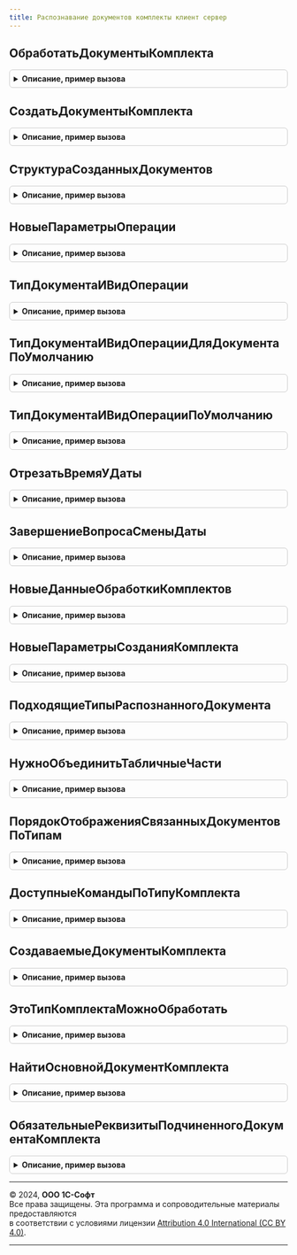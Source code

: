 ```yaml
---
title: Распознавание документов комплекты клиент сервер
---
```



## ОбработатьДокументыКомплекта
<details style="margin: 1em 0; padding: 0.5em; border: 1px solid #ccc; border-radius: 6px;">

<summary style="font-weight: bold; cursor: pointer;">Описание, пример вызова</summary>

```bsl

Процедура ОбработатьДокументыКомплекта(Форма, ПараметрыСоздания, ОповещениеНаКлиенте = Неопределено) Экспорт
```

Пример вызова
```bsl
РаспознаваниеДокументовКомплектыКлиентСервер.ОбработатьДокументыКомплекта(Форма, ПараметрыСоздания, ОповещениеНаКлиенте);
```
</details>

## СоздатьДокументыКомплекта
<details style="margin: 1em 0; padding: 0.5em; border: 1px solid #ccc; border-radius: 6px;">

<summary style="font-weight: bold; cursor: pointer;">Описание, пример вызова</summary>

```bsl

Процедура СоздатьДокументыКомплекта(Форма, ПараметрыСоздания, ОповещениеНаКлиенте) Экспорт
```

Пример вызова
```bsl
РаспознаваниеДокументовКомплектыКлиентСервер.СоздатьДокументыКомплекта(Форма, ПараметрыСоздания, ОповещениеНаКлиенте));
```
</details>

## СтруктураСозданныхДокументов
<details style="margin: 1em 0; padding: 0.5em; border: 1px solid #ccc; border-radius: 6px;">

<summary style="font-weight: bold; cursor: pointer;">Описание, пример вызова</summary>

```bsl

Функция СтруктураСозданныхДокументов() Экспорт
```

Пример вызова
```bsl
Результат = РаспознаваниеДокументовКомплектыКлиентСервер.СтруктураСозданныхДокументов() 
```
</details>

## НовыеПараметрыОперации
<details style="margin: 1em 0; padding: 0.5em; border: 1px solid #ccc; border-radius: 6px;">

<summary style="font-weight: bold; cursor: pointer;">Описание, пример вызова</summary>

```bsl

Функция НовыеПараметрыОперации() Экспорт
```

Пример вызова
```bsl
Результат = РаспознаваниеДокументовКомплектыКлиентСервер.НовыеПараметрыОперации() 
```
</details>

## ТипДокументаИВидОперации
<details style="margin: 1em 0; padding: 0.5em; border: 1px solid #ccc; border-radius: 6px;">

<summary style="font-weight: bold; cursor: pointer;">Описание, пример вызова</summary>

```bsl

Функция ТипДокументаИВидОперации(Знач ИмяКоманды) Экспорт
```

Пример вызова
```bsl
Результат = РаспознаваниеДокументовКомплектыКлиентСервер.ТипДокументаИВидОперации(ИмяКоманды) 
```
</details>

## ТипДокументаИВидОперацииДляДокументаПоУмолчанию
<details style="margin: 1em 0; padding: 0.5em; border: 1px solid #ccc; border-radius: 6px;">

<summary style="font-weight: bold; cursor: pointer;">Описание, пример вызова</summary>

```bsl

Функция ТипДокументаИВидОперацииДляДокументаПоУмолчанию(Направление, ТипДокумента) Экспорт
```

Пример вызова
```bsl
Результат = РаспознаваниеДокументовКомплектыКлиентСервер.ТипДокументаИВидОперацииДляДокументаПоУмолчанию(Направление, ТипДокумента) 
```
</details>

## ТипДокументаИВидОперацииПоУмолчанию
<details style="margin: 1em 0; padding: 0.5em; border: 1px solid #ccc; border-radius: 6px;">

<summary style="font-weight: bold; cursor: pointer;">Описание, пример вызова</summary>

```bsl

Функция ТипДокументаИВидОперацииПоУмолчанию(Направление, ТипКомплекта) Экспорт
```

Пример вызова
```bsl
Результат = РаспознаваниеДокументовКомплектыКлиентСервер.ТипДокументаИВидОперацииПоУмолчанию(Направление, ТипКомплекта) 
```
</details>

## ОтрезатьВремяУДаты
<details style="margin: 1em 0; padding: 0.5em; border: 1px solid #ccc; border-radius: 6px;">

<summary style="font-weight: bold; cursor: pointer;">Описание, пример вызова</summary>

```bsl

Функция ОтрезатьВремяУДаты(Знач ДатаСтрокой) Экспорт
```

Пример вызова
```bsl
Результат = РаспознаваниеДокументовКомплектыКлиентСервер.ОтрезатьВремяУДаты(ДатаСтрокой) 
```
</details>

## ЗавершениеВопросаСменыДаты
<details style="margin: 1em 0; padding: 0.5em; border: 1px solid #ccc; border-radius: 6px;">

<summary style="font-weight: bold; cursor: pointer;">Описание, пример вызова</summary>

```bsl

Процедура ЗавершениеВопросаСменыДаты(РезультатВопроса, ДополнительныеПараметры) Экспорт
```

Пример вызова
```bsl
РаспознаваниеДокументовКомплектыКлиентСервер.ЗавершениеВопросаСменыДаты(РезультатВопроса, ДополнительныеПараметры) 
```
</details>

## НовыеДанныеОбработкиКомплектов
<details style="margin: 1em 0; padding: 0.5em; border: 1px solid #ccc; border-radius: 6px;">

<summary style="font-weight: bold; cursor: pointer;">Описание, пример вызова</summary>

```bsl

Функция НовыеДанныеОбработкиКомплектов() Экспорт
```

Пример вызова
```bsl
Результат = РаспознаваниеДокументовКомплектыКлиентСервер.НовыеДанныеОбработкиКомплектов() 
```
</details>

## НовыеПараметрыСозданияКомплекта
<details style="margin: 1em 0; padding: 0.5em; border: 1px solid #ccc; border-radius: 6px;">

<summary style="font-weight: bold; cursor: pointer;">Описание, пример вызова</summary>

```bsl

Функция НовыеПараметрыСозданияКомплекта() Экспорт
```

Пример вызова
```bsl
Результат = РаспознаваниеДокументовКомплектыКлиентСервер.НовыеПараметрыСозданияКомплекта() 
```
</details>

## ПодходящиеТипыРаспознанногоДокумента
<details style="margin: 1em 0; padding: 0.5em; border: 1px solid #ccc; border-radius: 6px;">

<summary style="font-weight: bold; cursor: pointer;">Описание, пример вызова</summary>

```bsl

Функция ПодходящиеТипыРаспознанногоДокумента(ТипДокумента) Экспорт
```

Пример вызова
```bsl
Результат = РаспознаваниеДокументовКомплектыКлиентСервер.ПодходящиеТипыРаспознанногоДокумента(ТипДокумента) 
```
</details>

## НужноОбъединитьТабличныеЧасти
<details style="margin: 1em 0; padding: 0.5em; border: 1px solid #ccc; border-radius: 6px;">

<summary style="font-weight: bold; cursor: pointer;">Описание, пример вызова</summary>

```bsl

Функция НужноОбъединитьТабличныеЧасти(ТипДокумента1, ТипДокумента2) Экспорт
```

Пример вызова
```bsl
Результат = РаспознаваниеДокументовКомплектыКлиентСервер.НужноОбъединитьТабличныеЧасти(ТипДокумента1, ТипДокумента2) 
```
</details>

## ПорядокОтображенияСвязанныхДокументовПоТипам
<details style="margin: 1em 0; padding: 0.5em; border: 1px solid #ccc; border-radius: 6px;">

<summary style="font-weight: bold; cursor: pointer;">Описание, пример вызова</summary>

```bsl

Функция ПорядокОтображенияСвязанныхДокументовПоТипам() Экспорт
```

Пример вызова
```bsl
Результат = РаспознаваниеДокументовКомплектыКлиентСервер.ПорядокОтображенияСвязанныхДокументовПоТипам() 
```
</details>

## ДоступныеКомандыПоТипуКомплекта
<details style="margin: 1em 0; padding: 0.5em; border: 1px solid #ccc; border-radius: 6px;">

<summary style="font-weight: bold; cursor: pointer;">Описание, пример вызова</summary>

```bsl

Функция ДоступныеКомандыПоТипуКомплекта(Направление, ТипКомплекта) Экспорт
```

Пример вызова
```bsl
Результат = РаспознаваниеДокументовКомплектыКлиентСервер.ДоступныеКомандыПоТипуКомплекта(Направление, ТипКомплекта) 
```
</details>

## СоздаваемыеДокументыКомплекта
<details style="margin: 1em 0; padding: 0.5em; border: 1px solid #ccc; border-radius: 6px;">

<summary style="font-weight: bold; cursor: pointer;">Описание, пример вызова</summary>

```bsl

Функция СоздаваемыеДокументыКомплекта(ПараметрыСоздания) Экспорт
```

Пример вызова
```bsl
Результат = РаспознаваниеДокументовКомплектыКлиентСервер.СоздаваемыеДокументыКомплекта(ПараметрыСоздания) 
```
</details>

## ЭтоТипКомплектаМожноОбработать
<details style="margin: 1em 0; padding: 0.5em; border: 1px solid #ccc; border-radius: 6px;">

<summary style="font-weight: bold; cursor: pointer;">Описание, пример вызова</summary>

```bsl

Функция ЭтоТипКомплектаМожноОбработать(ТипКомплекта) Экспорт
```

Пример вызова
```bsl
Результат = РаспознаваниеДокументовКомплектыКлиентСервер.ЭтоТипКомплектаМожноОбработать(ТипКомплекта) 
```
</details>

## НайтиОсновнойДокументКомплекта
<details style="margin: 1em 0; padding: 0.5em; border: 1px solid #ccc; border-radius: 6px;">

<summary style="font-weight: bold; cursor: pointer;">Описание, пример вызова</summary>

```bsl

// Выполнить поиск основного распознанного документа в комплекте и вернуть его.
//
// Параметры:
//  ПараметрыПоиска - Структура:
//  * ДокументыПоТипам - Соответствие из ПеречислениеСсылка.ТипыДокументовРаспознаваниеДокументов.
//  * ТипКомплекта - Строка - тип комплекта из РаспознаваниеДокументовКомплектыКлиентСервер.СформироватьТипКомплекта
//  * НаправлениеДокумента - ПеречислениеСсылка.НаправленияРаспознанногоДокумента - направление для всех документов
//
// Возвращаемое значение:
//  ДокументСсылка.РаспознанныйДокумент - ссылка на РаспознанныйДокумент
//
Функция НайтиОсновнойДокументКомплекта(ПараметрыПоиска) Экспорт
```

Пример вызова
```bsl
Результат = РаспознаваниеДокументовКомплектыКлиентСервер.НайтиОсновнойДокументКомплекта(ПараметрыПоиска) 
```
</details>

## ОбязательныеРеквизитыПодчиненногоДокументаКомплекта
<details style="margin: 1em 0; padding: 0.5em; border: 1px solid #ccc; border-radius: 6px;">

<summary style="font-weight: bold; cursor: pointer;">Описание, пример вызова</summary>

```bsl

// Выполнить поиск реквизитов, обязательных для заполнения в подчиненном документе комплекта.
//
// Параметры:
//  ПараметрыПоиска - Структура:
//  * ДокументыПоТипам - Соответствие - пары для каждого документа из комплекта, где Ключ - Перечисление.ТипыДокументовРаспознаваниеДокументов, а Значение - Документ.РаспознанныйДокумент
//  * ТипКомплекта - Строка - тип комплекта из РаспознаваниеДокументовКомплектыКлиентСервер.СформироватьТипКомплекта
//  * НаправлениеДокумента - Перечисление.НаправленияРаспознанногоДокумента - направление для всех документов
//  * ТипПодчиненного - Перечисление.ТипыДокументовРаспознаваниеДокументов - тип подчиненного распознанного документа
//
// Возвращаемое значение:
//  Массив строк - имен реквизитов
//
Функция ОбязательныеРеквизитыПодчиненногоДокументаКомплекта(ПараметрыПоиска) Экспорт
```

Пример вызова
```bsl
Результат = РаспознаваниеДокументовКомплектыКлиентСервер.ОбязательныеРеквизитыПодчиненногоДокументаКомплекта(ПараметрыПоиска) 
```
</details>

---

© 2024, **ООО 1С-Софт**  
Все права защищены. Эта программа и сопроводительные материалы предоставляются  
в соответствии с условиями лицензии [Attribution 4.0 International (CC BY 4.0)](https://creativecommons.org/licenses/by/4.0/legalcode).

---
